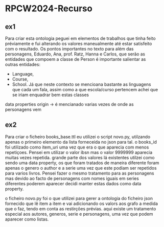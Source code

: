 # RPCW2024-Recurso

## ex1 
Para criar esta ontologia peguei em elementos de trabalhos que tinha feito préviamente e fui alterando os valores maneualmente até estar satisfeito com o resultado.
Os pontos importantes no texto para além das personagens, Eduardo, Ana, prof. Ratz, Hanna e Carlos, que serão as entidades que compoem a classe de Person é importante salientar as outras entidades:
- Language,
- Course,
- School.
Já que neste contexto se mencioana bastante as linguagens que cada um fala, assim como a que escola/curso pertencem achei que se iriam enquadrar bem estas classes

data properties
origin -> é mencianado varias vezes de onde as personagens vem


## ex2
Para criar o ficheiro books_base.ttl eu utilizei o script novo.py, utilzando apenas o primeiro elemento da lista forneceida no json para tal.
o books_id foi utilizado como item_uri uma vez que era o que aparecia com menos repetiçoes. Pensei em utilizar o valor ibsn mas o valor 9999999 aparecia muitas vezes repetida.
grande parte dos valores lá existentes utilzei como sendo uma data property, os que foram tratados de maneira diferente foram apenas o genero o author e a serie uma vez que este podiam ser repetidos para varios livros.
Pensei fazer o mesmo tratamento para as personagens mas devido ao facto de personagens com nomes iguais em series diferentes poderem aparecer decidi manter estas dados como data property.

o ficheiro novo.py foi o que utilizei para gerer a ontologia do ficheiro json fornecido que lê item a item e vai adicionando os valors aos grafo a medida que o faz, tendo em conta as restirções prévias.
aqui existe um tratamento especial aos autores, generos, serie e personagens, uma vez que podem aparecer como listas.
